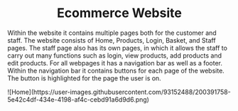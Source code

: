 <h1 align="center">Ecommerce Website</h1>
<p>Within the website it contains multiple pages both for the customer and staff. The website consists of Home, Products, Login, Basket, and Staff pages. The staff page also has its own pages, in which it allows the staff to carry out many functions such as login, view products, add products and edit products. For all webpages it has a navigation bar as well as a footer. Within the navigation bar it contains buttons for each page of the website. The button is highlighted for the page the user is on.</p>
![Home](https://user-images.githubusercontent.com/93152488/200391758-5e42c4df-434e-4198-af4c-cebd91a6d9d6.png)
